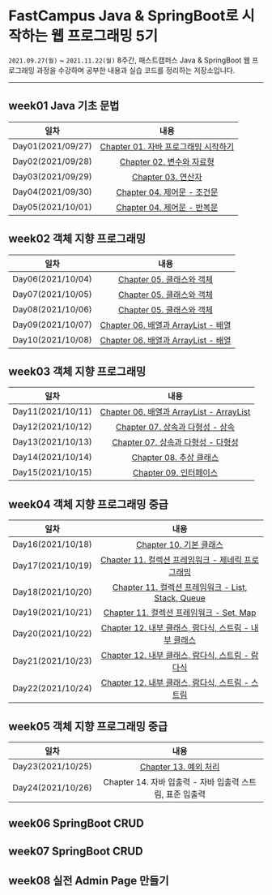 # FastCampus Java &amp; SpringBoot로 시작하는 웹 프로그래밍 5기

`2021.09.27(월)` ~ `2021.11.22(월)` 8주간, 패스트캠퍼스 Java & SpringBoot 웹 프로그래밍 과정을 수강하며 공부한 내용과 실습 코드를 정리하는 저장소입니다.

---

## week01 Java 기초 문법

|       일차        |                                                                          내용                                                                          |
| :---------------: | :----------------------------------------------------------------------------------------------------------------------------------------------------: |
| Day01(2021/09/27) |    [Chapter 01. 자바 프로그래밍 시작하기](<https://github.com/who-hoo/bytedegree-java-and-springboot/blob/main/summary/week01/Day01(20210927).md>)     |
| Day02(2021/09/28) |          [Chapter 02. 변수와 자료형](<https://github.com/who-hoo/bytedegree-java-and-springboot/blob/main/summary/week01/Day02(20210928).md>)          |
| Day03(2021/09/29) |             [Chapter 03. 연산자](<https://github.com/who-hoo/bytedegree-java-and-springboot/blob/main/summary/week01/Day03(20210929).md>)              |
| Day04(2021/09/30) | [Chapter 04. 제어문 - 조건문](<https://github.com/who-hoo/bytedegree-java-and-springboot/blob/main/summary/week01/Day04(20210929)-Day05(20211001).md>) |
| Day05(2021/10/01) | [Chapter 04. 제어문 - 반복문](<https://github.com/who-hoo/bytedegree-java-and-springboot/blob/main/summary/week01/Day04(20210929)-Day05(20211001).md>) |

## week02 객체 지향 프로그래밍

|       일차        |                                                                              내용                                                                              |
| :---------------: | :------------------------------------------------------------------------------------------------------------------------------------------------------------: |
| Day06(2021/10/04) |      [Chapter 05. 클래스와 객체](<https://github.com/who-hoo/bytedegree-java-and-springboot/blob/main/summary/week02/Day06(20211004)-Day08(20211006).md>)      |
| Day07(2021/10/05) |      [Chapter 05. 클래스와 객체](<https://github.com/who-hoo/bytedegree-java-and-springboot/blob/main/summary/week02/Day06(20211004)-Day08(20211006).md>)      |
| Day08(2021/10/06) |      [Chapter 05. 클래스와 객체](<https://github.com/who-hoo/bytedegree-java-and-springboot/blob/main/summary/week02/Day06(20211004)-Day08(20211006).md>)      |
| Day09(2021/10/07) | [Chapter 06. 배열과 ArrayList - 배열](<https://github.com/who-hoo/bytedegree-java-and-springboot/blob/main/summary/week02/Day09(20211007)-Day10(20211008).md>) |
| Day10(2021/10/08) | [Chapter 06. 배열과 ArrayList - 배열](<https://github.com/who-hoo/bytedegree-java-and-springboot/blob/main/summary/week02/Day09(20211007)-Day10(20211008).md>) |

## week03 객체 지향 프로그래밍

|       일차        |                                                                        내용                                                                         |
| :---------------: | :-------------------------------------------------------------------------------------------------------------------------------------------------: |
| Day11(2021/10/11) | [Chapter 06. 배열과 ArrayList - ArrayList](<https://github.com/who-hoo/bytedegree-java-and-springboot/blob/main/summary/week03/Day11(20211011).md>) |
| Day12(2021/10/12) |     [Chapter 07. 상속과 다형성 - 상속](<https://github.com/who-hoo/bytedegree-java-and-springboot/blob/main/summary/week03/Day12(20211012).md>)     |
| Day13(2021/10/13) |    [Chapter 07. 상속과 다형성 - 다형성](<https://github.com/who-hoo/bytedegree-java-and-springboot/blob/main/summary/week03/Day13(20211013).md>)    |
| Day14(2021/10/14) |         [Chapter 08. 추상 클래스 ](<https://github.com/who-hoo/bytedegree-java-and-springboot/blob/main/summary/week03/Day14(20211014).md>)         |
| Day15(2021/10/15) |          [Chapter 09. 인터페이스](<https://github.com/who-hoo/bytedegree-java-and-springboot/blob/main/summary/week03/Day15(20211015).md>)          |

## week04 객체 지향 프로그래밍 중급

|       일차        |                                                                               내용                                                                               |
| :---------------: | :--------------------------------------------------------------------------------------------------------------------------------------------------------------: |
| Day16(2021/10/18) |                [Chapter 10. 기본 클래스](<https://github.com/who-hoo/bytedegree-java-and-springboot/blob/main/summary/week04/Day16(20211018).md>)                |
| Day17(2021/10/19) |   [Chapter 11. 컬렉션 프레임워크 - 제네릭 프로그래밍](<https://github.com/who-hoo/bytedegree-java-and-springboot/blob/main/summary/week04/Day17(20211019).md>)   |
| Day18(2021/10/20) |  [Chapter 11. 컬렉션 프레임워크 - List, Stack, Queue](<https://github.com/who-hoo/bytedegree-java-and-springboot/blob/main/summary/week04/Day18(20211020).md>)   |
| Day19(2021/10/21) |       [Chapter 11. 컬렉션 프레임워크 - Set, Map](<https://github.com/who-hoo/bytedegree-java-and-springboot/blob/main/summary/week04/Day19(20211021).md>)        |
| Day20(2021/10/22) | [Chapter 12. 내부 클래스, 람다식, 스트림 - 내부 클래스](<https://github.com/who-hoo/bytedegree-java-and-springboot/blob/main/summary/week04/Day20(20211022).md>) |
| Day21(2021/10/23) |   [Chapter 12. 내부 클래스, 람다식, 스트림 - 람다식](<https://github.com/who-hoo/bytedegree-java-and-springboot/blob/main/summary/week04/Day21(20211023).md>)    |
| Day22(2021/10/24) |   [Chapter 12. 내부 클래스, 람다식, 스트림 - 스트림](<https://github.com/who-hoo/bytedegree-java-and-springboot/blob/main/summary/week04/Day22(20211024).md>)    |

## week05 객체 지향 프로그래밍 중급

|       일차        |                                                               내용                                                               |
| :---------------: | :------------------------------------------------------------------------------------------------------------------------------: |
| Day23(2021/10/25) | [Chapter 13. 예외 처리](<https://github.com/who-hoo/bytedegree-java-and-springboot/blob/main/summary/week05/Day23(20211025).md>) |
| Day24(2021/10/26) |                                    Chapter 14. 자바 입출력 - 자바 입출력 스트림, 표준 입출력                                     |

## week06 SpringBoot CRUD

## week07 SpringBoot CRUD

## week08 실전 Admin Page 만들기

